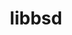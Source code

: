 ---
title: "libbsd"
layout: cache
categories: [package, v0.18]
meta: {"versions": ["0.11.5"], "compilers": ["gcc@7.5.0", "gcc@8.4.0"]}
spec_files: 
 - spec-0.json
 - spec-1.json
spec_names:
 - 'libbsd@0.11.5%gcc@7.5.0 arch=linux-ubuntu18.04-x86_64 ^libmd@1.0.4%gcc@7.5.0 arch=linux-ubuntu18.04-x86_64'
 - 'libbsd@0.11.5%gcc@8.4.0 arch=linux-ubuntu18.04-x86_64 ^libmd@1.0.4%gcc@8.4.0 arch=linux-ubuntu18.04-x86_64'
---